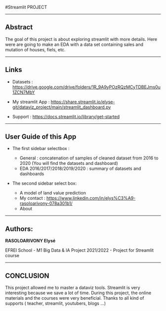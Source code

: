 #Streamlit PROJECT
___
Abstract
------

The goal of this project is about exploring streamlit with more details. Here were are going to make an EDA with a data set containing sales and mutation of houses, fiels, etc.

___
Links
---------
* Datasets : https://drive.google.com/drive/folders/1R_9A9yPOzRQzMCyTDBEJms0u1ZCN7MbY

* My streamlit App : https://share.streamlit.io/elyse-git/dataviz_project/main/streamlit_dashboard.py

* Support : https://docs.streamlit.io/library/get-started


___
User Guide of this App
----------
* The first sidebar selectbox : 
    * General : concatenation of samples of cleaned dataset from 2016 to 2020 (You will find the datasets and dashboard)
    * EDA 2016/2017/2018/2019/2020 : summary of datasets and dashboards

* The second sidebar select box:
    * A model of land value prediction
    * My contact : https://www.linkedin.com/in/elys%C3%A9-rasoloarivony-078a301b1/
    * About


___
Authors:
-------

**RASOLOARIVONY Elysé** 

EFREI School -  M1 Big Data & IA Project 2021/2022 - Project for Streamlit course


____
CONCLUSION 
----------
This project allowed me to master a dataviz tools. Streamlit is very interesting because we save a lot of time.
During this project, the online materials and the courses were very beneficial. 
Thanks to all kind of supports ( teacher, streamlit, youtubers, blogs ...)
